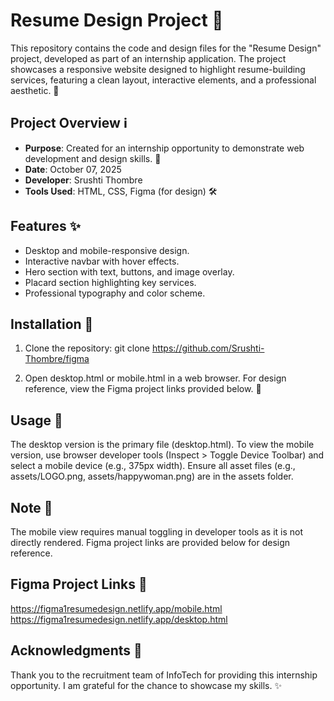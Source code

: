 # Resume Design Project 📝

This repository contains the code and design files for the "Resume Design" project, developed as part of an internship application. The project showcases a responsive website designed to highlight resume-building services, featuring a clean layout, interactive elements, and a professional aesthetic. 🌟

## Project Overview ℹ️

- **Purpose**: Created for an internship opportunity to demonstrate web development and design skills. 🎯
- **Date**: October 07, 2025
- **Developer**: Srushti Thombre
- **Tools Used**: HTML, CSS, Figma (for design) 🛠️

## Features ✨

- Desktop and mobile-responsive design.
- Interactive navbar with hover effects.
- Hero section with text, buttons, and image overlay.
- Placard section highlighting key services.
- Professional typography and color scheme.

## Installation 💾

1. Clone the repository:
   git clone https://github.com/Srushti-Thombre/figma

2. Open desktop.html or mobile.html in a web browser.
   For design reference, view the Figma project links provided below. 🔗

## Usage 🚀

The desktop version is the primary file (desktop.html).
To view the mobile version, use browser developer tools (Inspect > Toggle Device Toolbar) and select a mobile device (e.g., 375px width).
Ensure all asset files (e.g., assets/LOGO.png, assets/happywoman.png) are in the assets folder.

## Note 📌

The mobile view requires manual toggling in developer tools as it is not directly rendered.
Figma project links are provided below for design reference.

## Figma Project Links 🔗

https://figma1resumedesign.netlify.app/mobile.html
https://figma1resumedesign.netlify.app/desktop.html

## Acknowledgments 🙏

Thank you to the recruitment team of InfoTech for providing this internship opportunity. I am grateful for the chance to showcase my skills. ✨
